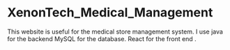 # XenonTech_Medical_Management

This website is useful for the medical store management system.
I use java for the backend
MySQL for the database.
React for the front end .
